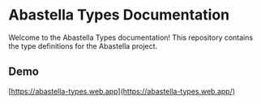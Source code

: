 # Abastella Types Documentation

Welcome to the Abastella Types documentation! This repository contains the type definitions for the Abastella project. 

## Demo

[https://abastella-types.web.app](https://abastella-types.web.app/)

<!-- ## Table of Contents
- [Installation](#installation)
- [Usage](#usage)
- [Contributing](#contributing)
- [License](#license) -->

<!-- ## Installation

To install the Abastella Types package, you can use npm:

```bash
npm install @abastella/types
```

## Usage

Once you have installed the package, you can import the types into your project:

```typescript
import { AbastellaType } from '@abastella/types';

// Use the AbastellaType in your code
const myVariable: AbastellaType = 'Hello, Abastella!';
``` -->
<!-- 
## Contributing

Contributions are welcome! If you would like to contribute to the Abastella Types project, please follow the guidelines outlined in [CONTRIBUTING.md](./CONTRIBUTING.md).

## License

This project is licensed under the [MIT License](./LICENSE). -->
